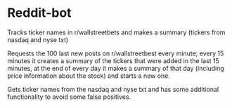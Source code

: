 # Reddit-bot
Tracks ticker names in r/wallstreetbets and makes a summary (tickers from nasdaq and nyse txt)

Requests the 100 last new posts on r/wallstreetbest every minute;
every 15 minutes it creates a summary of the tickers that were added in the last 15 minutes,
at the end of every day it makes a summary of that day (including price information about the stock) and starts a new one.

Gets ticker names from the nasdaq and nyse txt and has some additional functionality to avoid some false positives.
